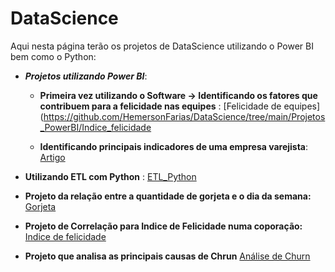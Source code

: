 # DataScience
Aqui nesta página terão os projetos de DataScience utilizando o Power BI bem como o Python:
- ***Projetos utilizando Power BI***: 
  - **Primeira vez utilizando o Software -> Identificando os fatores que contribuem para a felicidade nas equipes** : [Felicidade de equipes](https://github.com/HemersonFarias/DataScience/tree/main/Projetos_PowerBI/Indice_felicidade
      
  - **Identificando principais indicadores de uma empresa varejista**: [Artigo]([https://www.linkedin.com/pulse/aplica%C3%A7%C3%A3o-de-conceitos-do-power-bi-em-uma-empresa-ramo-farias/)


- **Utilizando ETL com Python** : [ETL_Python](Transform_Python/Read_and_Transform_JSON.ipynb)

- **Projeto da relação entre a quantidade de gorjeta e o dia da semana:** [Gorjeta](https://github.com/HemersonFarias/DataScience/blob/main/Gorjetas/Gorjetas_SOLO.ipynb) 

- **Projeto de Correlação para Indice de Felicidade numa coporação:** [Indice de felicidade](https://github.com/HemersonFarias/DataScience/blob/e23b89ee9dc7083c80ef1dfc47b8ce3edfbb99b0/Indice_felicidade/Indice_Felicidade.pdf)

- **Projeto que analisa as principais causas de Chrun**  [Análise de Churn](https://github.com/HemersonFarias/DataScience/blob/main/Churn/Customers_Churn_Challenge_Alura.ipynb)
